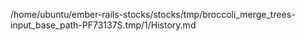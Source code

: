 /home/ubuntu/ember-rails-stocks/stocks/tmp/broccoli_merge_trees-input_base_path-PF73137S.tmp/1/History.md